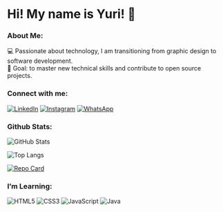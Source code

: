 
# Hi! My name is Yuri! 🫡

### About Me:
💻 Passionate about technology, I am transitioning from graphic design to software development.  
🎯 Goal: to master new technical skills and contribute to open source projects.

### Connect with me:
[![LinkedIn](https://img.shields.io/badge/LinkedIn-0077B5?style=for-the-badge&logo=linkedin&logoColor=white)](https://www.linkedin.com/in/yuriaugustob/)
[![Instagram](https://img.shields.io/badge/-Instagram-%23E4405F?style=for-the-badge&logo=instagram&logoColor=white)](https://www.instagram.com/yuribs1/)
[![WhatsApp](https://img.shields.io/badge/WhatsApp-25D366?style=for-the-badge&logo=whatsapp&logoColor=white)](https://wa.me/+5537996707290)

### Github Stats:
![GitHub Stats](https://github-readme-stats.vercel.app/api?username=yuriaugustobs&theme=transparent&bg_color=000&border_color=75369c&show_icons=true&icon_color=75369c&title_color=E94D5F&text_color=FFF&hide_title=true)

![Top Langs](https://github-readme-stats-git-masterrstaa-rickstaa.vercel.app/api/top-langs/?username=yuriaugustobs&bg_color=000&border_color=75369&title_color=75369c&text_color=FFF&hide_title=true)

[![Repo Card](https://github-readme-stats.vercel.app/api/pin/?username=yuriaugustobs&repo=dio-lab-open-source&bg_color=000&border_color=75369c&show_icons=true&icon_color=75369c&title_color=75369c&text_color=FFF)](https://github.com/yuriaugustobs/dio-lab-open-source)

### I’m Learning:
![HTML5](https://img.shields.io/badge/HTML5-000?style=for-the-badge&logo=html5&logoColor=white)
![CSS3](https://img.shields.io/badge/CSS3-000?style=for-the-badge&logo=css3&logoColor=white)
![JavaScript](https://img.shields.io/badge/JavaScript-000?style=for-the-badge&logo=javascript&logoColor=white)
![Java](https://img.shields.io/badge/java-%23000.svg?style=for-the-badge&logo=openjdk&logoColor=white)





